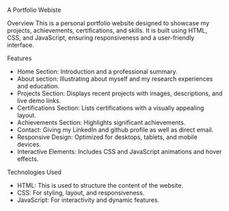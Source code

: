 A Portfolio Webiste

 Overview
This is a personal portfolio website designed to showcase my projects, achievements, certifications, and skills. It is built using HTML, CSS, and JavaScript, ensuring responsiveness and a user-friendly interface.

 Features
- Home Section: Introduction and a professional summary.
- About section: Illustrating about myself and my research experiences and education.
- Projects Section: Displays recent projects with images, descriptions, and live demo links.
- Certifications Section: Lists certifications with a visually appealing layout.
- Achievements Section: Highlights significant achievements.
- Contact: Giving my LinkedIn and github profile as well as direct email.
- Responsive Design: Optimized for desktops, tablets, and mobile devices.
- Interactive Elements: Includes CSS and JavaScript animations and hover effects.



Technologies Used
- HTML: This is used to structure the content of the website.
- CSS: For styling, layout, and responsiveness.
- JavaScript: For interactivity and dynamic features.



  
